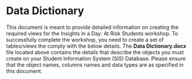 ﻿
# Data Dictionary

This document is meant to provide detailed information on creating the required views for the Insights in a Day:  At Risk Students workshop.  To successfully complete the workshop, you need to create a set of tables/views the comply with the below details. The **Data Dictionary.docx** file located above contains the details that describe the objects you must create on your Student Information System (SIS) Database.  Please ensure that the object names, columns names and data types are as specified in this document.
